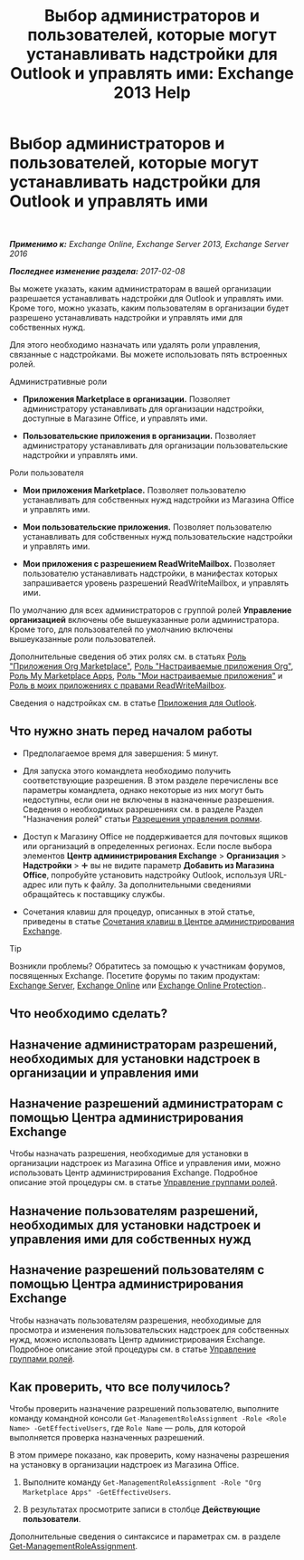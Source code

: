 ﻿---
title: 'Выбор администраторов и пользователей, которые могут устанавливать надстройки для Outlook и управлять ими: Exchange 2013 Help'
TOCTitle: Выбор администраторов и пользователей, которые могут устанавливать надстройки для Outlook и управлять ими
ms:assetid: 7ee4302d-b8bb-40a0-9810-10d3a0271bcb
ms:mtpsurl: https://technet.microsoft.com/ru-ru/library/JJ943754(v=EXCHG.150)
ms:contentKeyID: 52061237
ms.date: 04/30/2018
mtps_version: v=EXCHG.150
ms.translationtype: HT
---

# Выбор администраторов и пользователей, которые могут устанавливать надстройки для Outlook и управлять ими

 

_**Применимо к:** Exchange Online, Exchange Server 2013, Exchange Server 2016_

_**Последнее изменение раздела:** 2017-02-08_

Вы можете указать, каким администраторам в вашей организации разрешается устанавливать надстройки для Outlook и управлять ими. Кроме того, можно указать, каким пользователям в организации будет разрешено устанавливать надстройки и управлять ими для собственных нужд.

Для этого необходимо назначать или удалять роли управления, связанные с надстройками. Вы можете использовать пять встроенных ролей.

Административные роли

  - **Приложения Marketplace в организации.** Позволяет администратору устанавливать для организации надстройки, доступные в Магазине Office, и управлять ими.

  - **Пользовательские приложения в организации.** Позволяет администратору устанавливать для организации пользовательские надстройки и управлять ими.

Роли пользователя

  - **Мои приложения Marketplace.** Позволяет пользователю устанавливать для собственных нужд надстройки из Магазина Office и управлять ими.

  - **Мои пользовательские приложения.** Позволяет пользователю устанавливать для собственных нужд пользовательские надстройки и управлять ими.

  - **Мои приложения с разрешением ReadWriteMailbox.** Позволяет пользователю устанавливать надстройки, в манифестах которых запрашивается уровень разрешений ReadWriteMailbox, и управлять ими.

По умолчанию для всех администраторов с группой ролей **Управление организацией** включены обе вышеуказанные роли администратора. Кроме того, для пользователей по умолчанию включены вышеуказанные роли пользователей.

Дополнительные сведения об этих ролях см. в статьях [Роль "Приложения Org Marketplace"](org-marketplace-apps-role-exchange-2013-help.md), [Роль "Настраиваемые приложения Org"](org-custom-apps-role-exchange-2013-help.md), [Роль My Marketplace Apps](my-marketplace-apps-role-exchange-2013-help.md), [Роль "Мои настраиваемые приложения"](my-custom-apps-role-exchange-2013-help.md) и [Роль в моих приложениях с правами ReadWriteMailbox](my-readwritemailbox-apps-role-exchange-2013-help.md).

Сведения о надстройках см. в статье [Приложения для Outlook](add-ins-for-outlook-exchange-2013-help.md).

## Что нужно знать перед началом работы

  - Предполагаемое время для завершения: 5 минут.

  - Для запуска этого командлета необходимо получить соответствующие разрешения. В этом разделе перечислены все параметры командлета, однако некоторые из них могут быть недоступны, если они не включены в назначенные разрешения. Сведения о необходимых разрешениях см. в разделе Раздел "Назначения ролей" статьи [Разрешения управления ролями](role-management-permissions-exchange-2013-help.md).

  - Доступ к Магазину Office не поддерживается для почтовых ящиков или организаций в определенных регионах. Если после выбора элементов **Центр администрирования Exchange** \> **Организация** \> **Надстройки** \> ![Значок добавления](images/JJ218640.c1e75329-d6d7-4073-a27d-498590bbb558(EXCHG.150).gif "Значок добавления") вы не видите параметр **Добавить из Магазина Office**, попробуйте установить надстройку Outlook, используя URL-адрес или путь к файлу. За дополнительными сведениями обращайтесь к поставщику службы.

  - Сочетания клавиш для процедур, описанных в этой статье, приведены в статье [Сочетания клавиш в Центре администрирования Exchange](keyboard-shortcuts-in-the-exchange-admin-center-exchange-online-protection-help.md).

> [!TIP]  
> Возникли проблемы? Обратитесь за помощью к участникам форумов, посвященных Exchange. Посетите форумы по таким продуктам: <a href="https://go.microsoft.com/fwlink/p/?linkid=60612">Exchange Server</a>, <a href="https://go.microsoft.com/fwlink/p/?linkid=267542">Exchange Online</a> или <a href="https://go.microsoft.com/fwlink/p/?linkid=285351">Exchange Online Protection</a>..


## Что необходимо сделать?

## Назначение администраторам разрешений, необходимых для установки надстроек в организации и управления ими

## Назначение разрешений администраторам с помощью Центра администрирования Exchange

Чтобы назначать разрешения, необходимые для установки в организации надстроек из Магазина Office и управления ими, можно использовать Центр администрирования Exchange. Подробное описание этой процедуры см. в статье [Управление группами ролей](manage-role-groups-exchange-2013-help.md).

## Назначение пользователям разрешений, необходимых для установки надстроек и управления ими для собственных нужд

## Назначение разрешений пользователям с помощью Центра администрирования Exchange

Чтобы назначать пользователям разрешения, необходимые для просмотра и изменения пользовательских надстроек для собственных нужд, можно использовать Центр администрирования Exchange. Подробное описание этой процедуры см. в статье [Управление группами ролей](manage-role-groups-exchange-2013-help.md).

## Как проверить, что все получилось?

Чтобы проверить назначение разрешений пользователю, выполните команду командной консоли `Get-ManagementRoleAssignment -Role <Role Name> -GetEffectiveUsers`, где `Role Name` — роль, для которой выполняется проверка назначенных разрешений.

В этом примере показано, как проверить, кому назначены разрешения на установку в организации надстроек из Магазина Office.

1.  Выполните команду `Get-ManagementRoleAssignment -Role "Org Marketplace Apps" -GetEffectiveUsers`.

2.  В результатах просмотрите записи в столбце **Действующие пользователи**.

Дополнительные сведения о синтаксисе и параметрах см. в разделе [Get-ManagementRoleAssignment](https://technet.microsoft.com/ru-ru/library/dd351024\(v=exchg.150\)).

